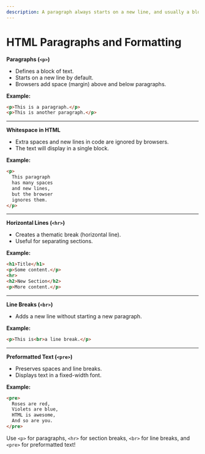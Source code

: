 ```yaml
---
description: A paragraph always starts on a new line, and usually a block of text.
---
```


# HTML Paragraphs and Formatting

**Paragraphs (`<p>`)**

* Defines a block of text.
* Starts on a new line by default.
* Browsers add space (margin) above and below paragraphs.

**Example:**

```html
<p>This is a paragraph.</p>  
<p>This is another paragraph.</p>  
```

***

**Whitespace in HTML**

* Extra spaces and new lines in code are ignored by browsers.
* The text will display in a single block.

**Example:**

```html
<p>
  This paragraph  
  has many spaces  
  and new lines,  
  but the browser  
  ignores them.
</p>
```

***

**Horizontal Lines (`<hr>`)**

* Creates a thematic break (horizontal line).
* Useful for separating sections.

**Example:**

```html
<h1>Title</h1>  
<p>Some content.</p>  
<hr>  
<h2>New Section</h2>  
<p>More content.</p>  
```

***

**Line Breaks (`<br>`)**

* Adds a new line without starting a new paragraph.

**Example:**

```html
<p>This is<br>a line break.</p>  
```

***

**Preformatted Text (`<pre>`)**

* Preserves spaces and line breaks.
* Displays text in a fixed-width font.

**Example:**

```html
<pre>
  Roses are red,
  Violets are blue,
  HTML is awesome,
  And so are you.
</pre>
```

Use `<p>` for paragraphs, `<hr>` for section breaks, `<br>` for line breaks, and `<pre>` for preformatted text!

